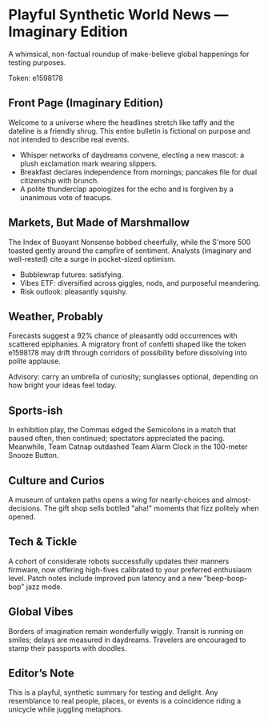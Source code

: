 # Playful Synthetic World News — Imaginary Edition

A whimsical, non-factual roundup of make-believe global happenings for testing purposes.

Token: e1598178

## Front Page (Imaginary Edition)

Welcome to a universe where the headlines stretch like taffy and the dateline is a friendly shrug. This entire bulletin is fictional on purpose and not intended to describe real events.

- Whisper networks of daydreams convene, electing a new mascot: a plush exclamation mark wearing slippers.
- Breakfast declares independence from mornings; pancakes file for dual citizenship with brunch.
- A polite thunderclap apologizes for the echo and is forgiven by a unanimous vote of teacups.

## Markets, But Made of Marshmallow

The Index of Buoyant Nonsense bobbed cheerfully, while the S'more 500 toasted gently around the campfire of sentiment. Analysts (imaginary and well-rested) cite a surge in pocket-sized optimism.

- Bubblewrap futures: satisfying.
- Vibes ETF: diversified across giggles, nods, and purposeful meandering.
- Risk outlook: pleasantly squishy.

## Weather, Probably

Forecasts suggest a 92% chance of pleasantly odd occurrences with scattered epiphanies. A migratory front of confetti shaped like the token e1598178 may drift through corridors of possibility before dissolving into polite applause.

Advisory: carry an umbrella of curiosity; sunglasses optional, depending on how bright your ideas feel today.

## Sports-ish

In exhibition play, the Commas edged the Semicolons in a match that paused often, then continued; spectators appreciated the pacing. Meanwhile, Team Catnap outdashed Team Alarm Clock in the 100-meter Snooze Button.

## Culture and Curios

A museum of untaken paths opens a wing for nearly-choices and almost-decisions. The gift shop sells bottled "aha!" moments that fizz politely when opened.

## Tech & Tickle

A cohort of considerate robots successfully updates their manners firmware, now offering high-fives calibrated to your preferred enthusiasm level. Patch notes include improved pun latency and a new "beep-boop-bop" jazz mode.

## Global Vibes

Borders of imagination remain wonderfully wiggly. Transit is running on smiles; delays are measured in daydreams. Travelers are encouraged to stamp their passports with doodles.

## Editor’s Note

This is a playful, synthetic summary for testing and delight. Any resemblance to real people, places, or events is a coincidence riding a unicycle while juggling metaphors.